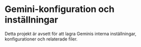 # Gemini-konfiguration och inställningar

Detta projekt är avsett för att lagra Geminis interna inställningar, konfigurationer och relaterade filer.
